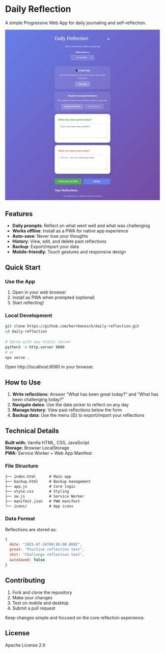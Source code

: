 # Daily Reflection

A simple Progressive Web App for daily journaling and self-reflection.

![Daily Reflection App](screenshot.png)

## Features

- **Daily prompts**: Reflect on what went well and what was challenging
- **Works offline**: Install as a PWA for native app experience
- **Auto-save**: Never lose your thoughts
- **History**: View, edit, and delete past reflections
- **Backup**: Export/import your data
- **Mobile-friendly**: Touch gestures and responsive design

## Quick Start

### Use the App
1. Open in your web browser
2. Install as PWA when prompted (optional)
3. Start reflecting!

### Local Development
```bash
git clone https://github.com/herrbenesch/daily-reflection.git
cd daily-reflection

# Serve with any static server
python3 -m http.server 8080
# or
npx serve .
```

Open http://localhost:8080 in your browser.

## How to Use

1. **Write reflections**: Answer "What has been great today?" and "What has been challenging today?"
2. **Navigate dates**: Use the date picker to reflect on any day
3. **Manage history**: View past reflections below the form
4. **Backup data**: Use the menu (☰) to export/import your reflections

## Technical Details

**Built with:** Vanilla HTML, CSS, JavaScript  
**Storage:** Browser LocalStorage  
**PWA:** Service Worker + Web App Manifest

### File Structure
```
├── index.html      # Main app
├── backup.html     # Backup management
├── app.js          # Core logic
├── style.css       # Styling
├── sw.js           # Service Worker
├── manifest.json   # PWA manifest
└── icons/          # App icons
```

### Data Format
Reflections are stored as:
```javascript
{
  date: "2025-07-26T00:00:00.000Z",
  great: "Positive reflection text",
  shit: "Challenge reflection text",
  autoSaved: false
}
```

## Contributing

1. Fork and clone the repository
2. Make your changes
3. Test on mobile and desktop
4. Submit a pull request

Keep changes simple and focused on the core reflection experience.

## License

Apache License 2.0
